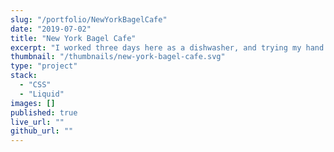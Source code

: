 ```yaml
---
slug: "/portfolio/NewYorkBagelCafe"
date: "2019-07-02"
title: "New York Bagel Cafe"
excerpt: "I worked three days here as a dishwasher, and trying my hand (badly) at making beautiful food. Failing that, I figured I'd offer them a website."
thumbnail: "/thumbnails/new-york-bagel-cafe.svg"
type: "project"
stack:
  - "CSS"
  - "Liquid"
images: []
published: true
live_url: ""
github_url: ""
---
```

